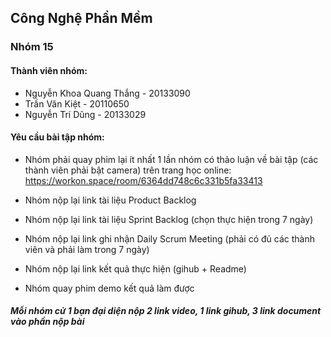 ## Công Nghệ Phần Mềm
### Nhóm 15
#### Thành viên nhóm:
* Nguyễn Khoa Quang Thắng - 20133090
* Trần Văn Kiệt - 20110650
* Nguyễn Trí Dũng - 20133029
#### Yêu cầu bài tập nhóm:

* Nhóm phải quay phim lại ít nhất 1 lần nhóm có thảo luận về bài tập (các thành viên phải bật camera) trên trang học online: https://workon.space/room/6364dd748c6c331b5fa33413

* Nhóm nộp lại link tài liệu Product Backlog

* Nhóm nộp lại link tài liệu Sprint Backlog (chọn thực hiện trong 7 ngày)

* Nhóm nộp lại link ghi nhận Daily Scrum Meeting (phải có đủ các thành viên và phải làm trong 7 ngày)

* Nhóm nộp lại link kết quả thực hiện (gihub + Readme)

* Nhóm quay phim demo kết quả làm được

##### Mỗi nhóm cử 1 bạn đại diện nộp 2 link video, 1 link gihub, 3 link document vào phần nộp bài
